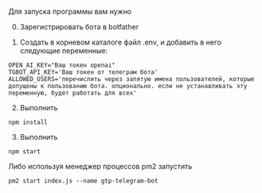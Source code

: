 Для запуска программы вам нужно

0. Зарегистрировать бота в botfather

1. Создать в корневом каталоге файл .env, и добавить в него следующие
   переменные:

```
OPEN_AI_KEY="Ваш токен openai"
TGBOT_API_KEY='Ваш токен от телеграм бота'
ALLOWED_USERS='перечислить через запятую имена пользователей, которые допущены к пользованию бота. опционально. если не устанавливать эту переменную, будет работать для всех'
```

2. Выполнить

```
npm install
```

3. Выполнить

```
npm start
```

Либо используя менеджер процессов pm2 запустить

```
pm2 start index.js --name gtp-telegram-bot
```
